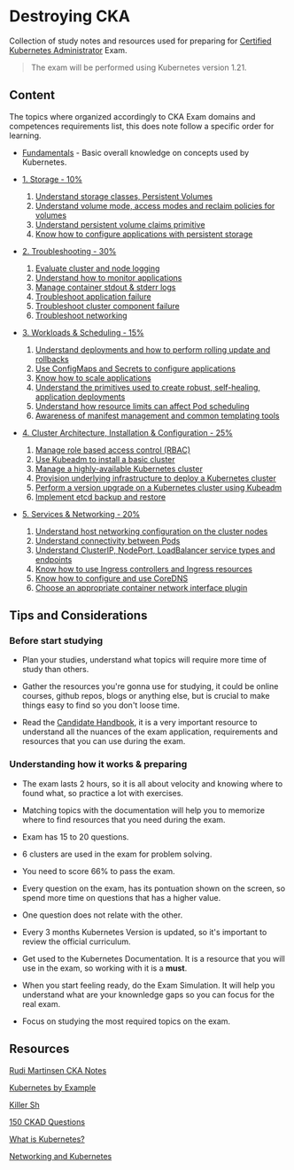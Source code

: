 # Destroying CKA

Collection of study notes and resources used for preparing for [Certified Kubernetes Administrator](https://training.linuxfoundation.org/certification/certified-kubernetes-administrator-cka/) Exam.

> The exam will be performed using Kubernetes version 1.21.

## Content

The topics where organized accordingly to CKA Exam domains and competences requirements list, this does note follow a specific order for learning.
<!-- TOC -->
- [Fundamentals](0.fundamentals.md) - Basic overall knowledge on concepts used by Kubernetes.

- [1. Storage - 10%](1.storage.md)

    1. [Understand storage classes, Persistent Volumes](https://github.com/justjhon/destroying-cka/blob/main/1.storage.md#1-understand-storage-classes-persistent-volumes)
    2. [Understand volume mode, access modes and reclaim policies for volumes](https://github.com/justjhon/destroying-cka/blob/main/1.storage.md#2-understand-volume-mode-access-modes-and-reclaim-policies-for-volumes)
    3. [Understand persistent volume claims primitive](https://github.com/justjhon/destroying-cka/blob/main/1.storage.md#3-understand-persistent-volume-claims-primitive)
    4. [Know how to configure applications with persistent storage](https://github.com/justjhon/destroying-cka/blob/main/1.storage.md#4-know-how-to-configure-applications-with-persistent-storage)

- [2. Troubleshooting - 30%](2.troubleshooting.md)

    1. [Evaluate cluster and node logging](https://github.com/justjhon/destroying-cka/blob/main/2.troubleshooting.md#1-evaluate-cluster-and-node-logging)
    2. [Understand how to monitor applications](https://github.com/justjhon/destroying-cka/blob/main/2.troubleshooting.md#2-understand-how-to-monitor-applications)
    3. [Manage container stdout & stderr logs](https://github.com/justjhon/destroying-cka/blob/main/2.troubleshooting.md#3-manage-container-stdout--stderr-logs)
    4. [Troubleshoot application failure](https://github.com/justjhon/destroying-cka/blob/main/2.troubleshooting.md#4-troubleshoot-application-failure)
    5. [Troubleshoot cluster component failure](https://github.com/justjhon/destroying-cka/blob/main/2.troubleshooting.md#5-troubleshoot-cluster-component-failure)
    6. [Troubleshoot networking](https://github.com/justjhon/destroying-cka/blob/main/2.troubleshooting.md#6-troubleshoot-networking)

- [3. Workloads & Scheduling - 15%](3.workloads_&_scheduling.md)

    1. [Understand deployments and how to perform rolling update and rollbacks](https://github.com/justjhon/destroying-cka/blob/main/3.workloads_%26_scheduling.md#1-understand-deployments-and-how-to-perform-rolling-update-and-rollbacks)
    2. [Use ConfigMaps and Secrets to configure applications](https://github.com/justjhon/destroying-cka/blob/main/3.workloads_%26_scheduling.md#2-use-configmaps-and-secrets-to-configure-applications)
    3. [Know how to scale applications](https://github.com/justjhon/destroying-cka/blob/main/3.workloads_%26_scheduling.md#3-know-how-to-scale-applications)
    4. [Understand the primitives used to create robust, self-healing, application deployments](https://github.com/justjhon/destroying-cka/blob/main/3.workloads_%26_scheduling.md#4-understand-the-primitives-used-to-create-robust-self--healing-application-deployments)
    5. [Understand how resource limits can affect Pod scheduling](https://github.com/justjhon/destroying-cka/blob/main/3.workloads_%26_scheduling.md#5-understand-how-resource-limits-can-affect-pod-scheduling)
    6. [Awareness of manifest management and common templating tools](https://github.com/justjhon/destroying-cka/blob/main/3.workloads_%26_scheduling.md#6-awareness-of-manifest-management-and-common-templating-tools)

- [4. Cluster Architecture, Installation & Configuration - 25%](4.cluster_architecture_installation_&_configuration.md)

    1. [Manage role based access control (RBAC)](https://github.com/justjhon/destroying-cka/blob/main/4.cluster_architecture_installation_&_configuration.md#1-manage-role-based-access-control-rbac)
    2. [Use Kubeadm to install a basic cluster](https://github.com/justjhon/destroying-cka/blob/main/4.cluster_architecture_installation_&_configuration.md#2-use-kubeadm-to-install-a-basic-cluster)
    3. [Manage a highly-available Kubernetes cluster](https://github.com/justjhon/destroying-cka/blob/main/4.cluster_architecture_installation_&_configuration.md#3-manage-a-high-availability-kubernetes-cluster)
    4. [Provision underlying infrastructure to deploy a Kubernetes cluster](https://github.com/justjhon/destroying-cka/blob/main/4.cluster_architecture_installation_&_configuration.md#4-provision-underlying-infrastructure-to-deploy-a-kubernetes-cluster)
    5. [Perform a version upgrade on a Kubernetes cluster using Kubeadm](https://github.com/justjhon/destroying-cka/blob/main/4.cluster_architecture_installation_&_configuration.md#5-perform-a-version-upgrade-on-a-kubernetes-cluster-using-kubeadm)
    6. [Implement etcd backup and restore](https://github.com/justjhon/destroying-cka/blob/main/4.cluster_architecture_installation_&_configuration.md#6-implement-etcd-backup-and-restore)

- [5. Services & Networking - 20%](5.services_&_networking.md)

    1. [Understand host networking configuration on the cluster nodes](https://github.com/justjhon/destroying-cka/blob/main/4.cluster_architecture_installation_&_configuration.md#1-manage-role-based-access-control-rbac)
    2. [Understand connectivity between Pods](https://github.com/justjhon/destroying-cka/blob/main/5.services_%26_networking.md#2-understand-connectivity-between-pods)
    3. [Understand ClusterIP, NodePort, LoadBalancer service types and endpoints](https://github.com/justjhon/destroying-cka/blob/main/5.services_%26_networking.md#3-understand-clusterip-nodeport-loadbalancer-service-types-and-endpoints)
    4. [Know how to use Ingress controllers and Ingress resources](https://github.com/justjhon/destroying-cka/blob/main/5.services_%26_networking.md#4-know-how-to-use-ingress-controllers-and-ingress-resources)
    5. [Know how to configure and use CoreDNS](https://github.com/justjhon/destroying-cka/blob/main/5.services_%26_networking.md#5-know-how-to-configure-and-use-coredns)
    6. [Choose an appropriate container network interface plugin](https://github.com/justjhon/destroying-cka/blob/main/5.services_%26_networking.md#6-choose-an-appropriate-container-network-interface-plugin)

<!-- TOC -->

## Tips and Considerations

### Before start studying

- Plan your studies, understand what topics will require more time of study than others.

- Gather the resources you're gonna use for studying, it could be online courses, github repos, blogs or anything else, but is crucial to make things easy to find so you don't loose time.

- Read the [Candidate Handbook](https://docs.linuxfoundation.org/tc-docs/certification/lf-candidate-handbook), it is a very important resource to understand all the nuances of the exam application, requirements and resources that you can use during the exam.

### Understanding how it works & preparing

- The exam lasts 2 hours, so it is all about velocity and knowing where to found what, so practice a lot with exercises.

- Matching topics with the documentation will help you to memorize where to find resources that you need during the exam.

- Exam has 15 to 20 questions.

- 6 clusters are used in the exam for problem solving.

- You need to score 66% to pass the exam.

- Every question on the exam, has its pontuation shown on the screen, so spend more time on questions that has a higher value.

- One question does not relate with the other.

- Every 3 months Kubernetes Version is updated, so it's important to review the official curriculum.

- Get used to the Kubernetes Documentation. It is a resource that you will use in the exam, so working with it is a  **must**.

- When you start feeling ready, do the Exam Simulation. It will help you understand what are your knownledge gaps so you can focus for the real exam.

- Focus on studying the most required topics on the exam.

## Resources

[Rudi Martinsen CKA Notes](https://rudimartinsen.com/cka-resources/)

[Kubernetes by Example](https://www.kubernetesbyexample.com/)

[Killer Sh](https://killer.sh/)

[150 CKAD Questions](https://medium.com/bb-tutorials-and-thoughts/practice-enough-with-these-questions-for-the-ckad-exam-2f42d1228552)

[What is Kubernetes?](https://www.redhat.com/en/topics/containers/what-is-kubernetes)

[Networking and Kubernetes](https://www.oreilly.com/library/view/networking-and-kubernetes/9781492081647/)
